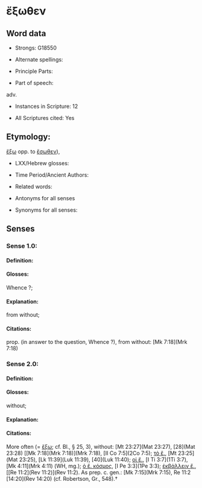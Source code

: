# ἔξωθεν 

<!-- Status: S2=NeedsEdits -->
<!-- Lexica used for edits:   -->

## Word data

* Strongs: G18550

* Alternate spellings:



* Principle Parts: 


* Part of speech: 

adv.

* Instances in Scripture: 12

* All Scriptures cited: Yes

## Etymology: 

[ἔξω]() opp. to [ἔσωθεν]()), 

* LXX/Hebrew glosses: 


* Time Period/Ancient Authors: 


* Related words: 

* Antonyms for all senses

* Synonyms for all senses: 


## Senses 


### Sense  1.0: 

#### Definition: 

#### Glosses: 

Whence ?; 

#### Explanation: 

from without; 

#### Citations: 

prop. (in answer to the question, Whence ?), from without: [Mk 7:18](Mrk 7:18) 

### Sense  2.0: 

#### Definition: 

#### Glosses: 

without; 

#### Explanation: 


#### Citations: 

More often (= [ἔξω](); cf. Bl., § 25, 3), without: [Mt 23:27](Mat 23:27), [28](Mat 23:28) [[Mk 7:18](Mrk 7:18)](Mrk 7:18), [II Co 7:5](2Co 7:5); [τὸ ἔ.](), [Mt 23:25](Mat 23:25), [Lk 11:39](Luk 11:39), [40](Luk 11:40); [οἱ ἔ.](), [I Ti 3:7](1Ti 3:7), [Mk 4:11](Mrk 4:11) (WH, mg.); [ὁ ἔ. κόσμος](), [I Pe 3:3](1Pe 3:3); [ἐκβάλλειν ἔ.](), [[Re 11:2](Rev 11:2)](Rev 11:2). As prep. c. gen.: [Mk 7:15](Mrk 7:15), Re 11:2 [14:20](Rev 14:20) (cf. Robertson, Gr., 548).†
